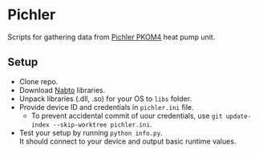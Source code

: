 # Pichler
Scripts for gathering data from [Pichler PKOM4](http://www.pichlerluft.at/heat-pump-combination-unit.html) heat pump unit.

## Setup
* Clone repo.
* Download [Nabto](https://downloads.nabto.com/assets/nabto-libs/4.3.0/nabto-libs.zip) libraries.
* Unpack libraries (.dll, .so) for your OS to `libs` folder.
* Provide device ID and credentials in `pichler.ini` file.
  * To prevent accidental commit of uour credentials, use `git update-index --skip-worktree pichler.ini`.
* Test your setup by running `python info.py`.  
  It should connect to your device and output basic runtime values.
